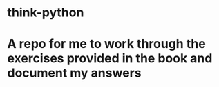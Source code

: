 # think-python
#
# A repo for me to work through the exercises provided in the book and document my answers 
